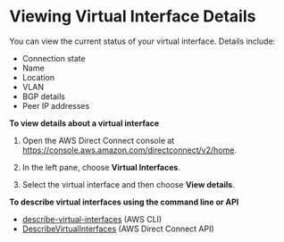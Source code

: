 # Viewing Virtual Interface Details<a name="viewvifdetails"></a>

You can view the current status of your virtual interface\. Details include:
+ Connection state
+ Name
+ Location
+ VLAN
+ BGP details
+ Peer IP addresses

**To view details about a virtual interface**

1. Open the AWS Direct Connect console at [https://console\.aws\.amazon\.com/directconnect/v2/home](https://console.aws.amazon.com/directconnect/v2/home)\.

1. In the left pane, choose **Virtual Interfaces**\.

1. Select the virtual interface and then choose **View details**\.

**To describe virtual interfaces using the command line or API**
+ [describe\-virtual\-interfaces](https://docs.aws.amazon.com/cli/latest/reference/directconnect/describe-virtual-interfaces.html) \(AWS CLI\)
+ [DescribeVirtualInterfaces](https://docs.aws.amazon.com/directconnect/latest/APIReference/API_DescribeVirtualInterfaces.html) \(AWS Direct Connect API\)
